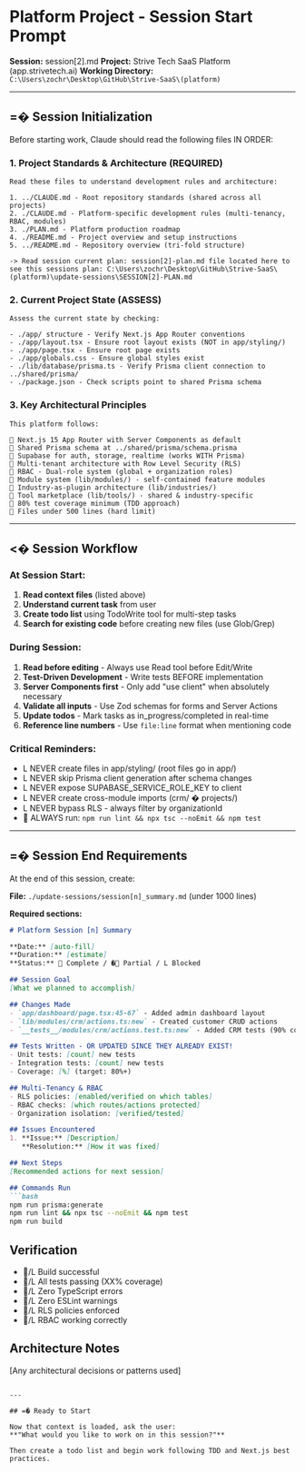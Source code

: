 # Platform Project - Session Start Prompt

**Session:** session[2].md
**Project:** Strive Tech SaaS Platform (app.strivetech.ai)
**Working Directory:** `C:\Users\zochr\Desktop\GitHub\Strive-SaaS\(platform)`

---

## =� Session Initialization

Before starting work, Claude should read the following files IN ORDER:

### 1. Project Standards & Architecture (REQUIRED)
```
Read these files to understand development rules and architecture:

1. ../CLAUDE.md - Root repository standards (shared across all projects)
2. ./CLAUDE.md - Platform-specific development rules (multi-tenancy, RBAC, modules)
3. ./PLAN.md - Platform production roadmap
4. ./README.md - Project overview and setup instructions
5. ../README.md - Repository overview (tri-fold structure)

-> Read session current plan: session[2]-plan.md file located here to see this sessions plan: C:\Users\zochr\Desktop\GitHub\Strive-SaaS\(platform)\update-sessions\SESSION[2]-PLAN.md
```

### 2. Current Project State (ASSESS)
```
Assess the current state by checking:

- ./app/ structure - Verify Next.js App Router conventions
- ./app/layout.tsx - Ensure root layout exists (NOT in app/styling/)
- ./app/page.tsx - Ensure root page exists
- ./app/globals.css - Ensure global styles exist
- ./lib/database/prisma.ts - Verify Prisma client connection to ../shared/prisma/
- ./package.json - Check scripts point to shared Prisma schema
```

### 3. Key Architectural Principles
```
This platform follows:

 Next.js 15 App Router with Server Components as default
 Shared Prisma schema at ../shared/prisma/schema.prisma
 Supabase for auth, storage, realtime (works WITH Prisma)
 Multi-tenant architecture with Row Level Security (RLS)
 RBAC - Dual-role system (global + organization roles)
 Module system (lib/modules/) - self-contained feature modules
 Industry-as-plugin architecture (lib/industries/)
 Tool marketplace (lib/tools/) - shared & industry-specific
 80% test coverage minimum (TDD approach)
 Files under 500 lines (hard limit)
```

---

## <� Session Workflow

### At Session Start:
1. **Read context files** (listed above)
2. **Understand current task** from user
3. **Create todo list** using TodoWrite tool for multi-step tasks
4. **Search for existing code** before creating new files (use Glob/Grep)

### During Session:
1. **Read before editing** - Always use Read tool before Edit/Write
2. **Test-Driven Development** - Write tests BEFORE implementation
3. **Server Components first** - Only add "use client" when absolutely necessary
4. **Validate all inputs** - Use Zod schemas for forms and Server Actions
5. **Update todos** - Mark tasks as in_progress/completed in real-time
6. **Reference line numbers** - Use `file:line` format when mentioning code

### Critical Reminders:
- L NEVER create files in app/styling/ (root files go in app/)
- L NEVER skip Prisma client generation after schema changes
- L NEVER expose SUPABASE_SERVICE_ROLE_KEY to client
- L NEVER create cross-module imports (crm/ � projects/)
- L NEVER bypass RLS - always filter by organizationId
-  ALWAYS run: `npm run lint && npx tsc --noEmit && npm test`

---

## =� Session End Requirements

At the end of this session, create:

**File:** `./update-sessions/session[n]_summary.md` (under 1000 lines)

**Required sections:**
```markdown
# Platform Session [n] Summary

**Date:** [auto-fill]
**Duration:** [estimate]
**Status:**  Complete / � Partial / L Blocked

## Session Goal
[What we planned to accomplish]

## Changes Made
- `app/dashboard/page.tsx:45-67` - Added admin dashboard layout
- `lib/modules/crm/actions.ts:new` - Created customer CRUD actions
- `__tests__/modules/crm/actions.test.ts:new` - Added CRM tests (90% coverage)

## Tests Written - OR UPDATED SINCE THEY ALREADY EXIST!
- Unit tests: [count] new tests
- Integration tests: [count] new tests
- Coverage: [%] (target: 80%+)

## Multi-Tenancy & RBAC
- RLS policies: [enabled/verified on which tables]
- RBAC checks: [which routes/actions protected]
- Organization isolation: [verified/tested]

## Issues Encountered
1. **Issue:** [Description]
   **Resolution:** [How it was fixed]

## Next Steps
[Recommended actions for next session]

## Commands Run
```bash
npm run prisma:generate
npm run lint && npx tsc --noEmit && npm test
npm run build
```

## Verification
- /L Build successful
- /L All tests passing (XX% coverage)
- /L Zero TypeScript errors
- /L Zero ESLint warnings
- /L RLS policies enforced
- /L RBAC working correctly

## Architecture Notes
[Any architectural decisions or patterns used]
```

---

## =� Ready to Start

Now that context is loaded, ask the user:
**"What would you like to work on in this session?"**

Then create a todo list and begin work following TDD and Next.js best practices.
